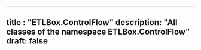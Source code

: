 
---
title : "ETLBox.ControlFlow"
description: "All classes of the namespace ETLBox.ControlFlow"
draft: false
---
